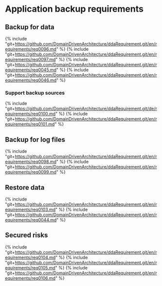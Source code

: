 # Application backup requirements

## Backup for data
{% include "git+https://github.com/DomainDrivenArchitecture/ddaRequirement.git/en/requirements/req0096.md" %}
{% include "git+https://github.com/DomainDrivenArchitecture/ddaRequirement.git/en/requirements/req0097.md" %}
{% include "git+https://github.com/DomainDrivenArchitecture/ddaRequirement.git/en/requirements/req0045.md" %}
{% include "git+https://github.com/DomainDrivenArchitecture/ddaRequirement.git/en/requirements/req0046.md" %}


### Support backup sources
{% include "git+https://github.com/DomainDrivenArchitecture/ddaRequirement.git/de/requirements/req0100.md" %}
{% include "git+https://github.com/DomainDrivenArchitecture/ddaRequirement.git/en/requirements/req0101.md" %}

## Backup for log files
{% include "git+https://github.com/DomainDrivenArchitecture/ddaRequirement.git/en/requirements/req0098.md" %}
{% include "git+https://github.com/DomainDrivenArchitecture/ddaRequirement.git/en/requirements/req0099.md" %}

## Restore data
{% include "git+https://github.com/DomainDrivenArchitecture/ddaRequirement.git/en/requirements/req0103.md" %}
{% include "git+https://github.com/DomainDrivenArchitecture/ddaRequirement.git/en/requirements/req0044.md" %}

## Secured risks
{% include "git+https://github.com/DomainDrivenArchitecture/ddaRequirement.git/en/requirements/req0104.md" %}
{% include "git+https://github.com/DomainDrivenArchitecture/ddaRequirement.git/en/requirements/req0105.md" %}
{% include "git+https://github.com/DomainDrivenArchitecture/ddaRequirement.git/en/requirements/req0106.md" %}